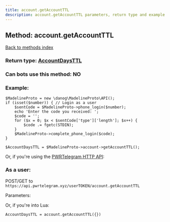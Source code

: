 ```yaml
---
title: account.getAccountTTL
description: account.getAccountTTL parameters, return type and example
---
```

## Method: account.getAccountTTL  
[Back to methods index](index.md)




### Return type: [AccountDaysTTL](../types/AccountDaysTTL.md)

### Can bots use this method: **NO**


### Example:


```
$MadelineProto = new \danog\MadelineProto\API();
if (isset($number)) { // Login as a user
    $sentCode = $MadelineProto->phone_login($number);
    echo 'Enter the code you received: ';
    $code = '';
    for ($x = 0; $x < $sentCode['type']['length']; $x++) {
        $code .= fgetc(STDIN);
    }
    $MadelineProto->complete_phone_login($code);
}

$AccountDaysTTL = $MadelineProto->account->getAccountTTL();
```

Or, if you're using the [PWRTelegram HTTP API](https://pwrtelegram.xyz):



### As a user:

POST/GET to `https://api.pwrtelegram.xyz/userTOKEN/account.getAccountTTL`

Parameters:




Or, if you're into Lua:

```
AccountDaysTTL = account.getAccountTTL({})
```

